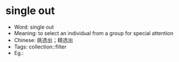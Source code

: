 # single out

- Word: single out
- Meaning: to select an individual from a group for special attention
- Chinese: 挑选出；精选出
- Tags: collection::filter
- Eg.: 
